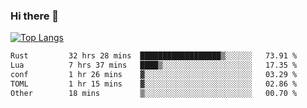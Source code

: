### Hi there 👋

<!--
**3Xpl0it3r/3Xpl0it3r** is a ✨ _special_ ✨ repository because its `README.md` (this file) appears on your GitHub profile.

Here are some ideas to get you started:

- 🔭 I’m currently working on ...
- 🌱 I’m currently learning ...
- 👯 I’m looking to collaborate on ...
- 🤔 I’m looking for help with ...
- 💬 Ask me about ...
- 📫 How to reach me: ...
- 😄 Pronouns: ...
- ⚡ Fun fact: ...
-->


[![Top Langs](https://github-readme-stats.vercel.app/api/top-langs/?username=3Xpl0it3r&layout=compact)](https://github.com/3Xpl0it3r/3Xpl0it3r)

<!--START_SECTION:waka-->

```txt
Rust         32 hrs 28 mins  ██████████████████▒░░░░░░   73.91 %
Lua          7 hrs 37 mins   ████▒░░░░░░░░░░░░░░░░░░░░   17.35 %
conf         1 hr 26 mins    ▓░░░░░░░░░░░░░░░░░░░░░░░░   03.29 %
TOML         1 hr 15 mins    ▓░░░░░░░░░░░░░░░░░░░░░░░░   02.86 %
Other        18 mins         ▒░░░░░░░░░░░░░░░░░░░░░░░░   00.70 %
```

<!--END_SECTION:waka-->
